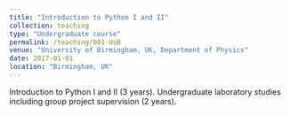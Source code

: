 ```yaml
---
title: "Introduction to Python I and II"
collection: teaching
type: "Undergraduate course"
permalink: /teaching/001-UoB
venue: "University of Birmingham, UK, Department of Physics"
date: 2017-01-01
location: "Birmingham, UK"
---
```


Introduction to Python I and II (3 years). Undergraduate laboratory studies including group project supervision (2 years).
